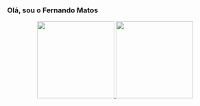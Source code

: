 
### Olá, sou o Fernando Matos

<div align="center">
  <a href="https://github.com/matosmp">
  <img height="180em" src="https://github-readme-stats.vercel.app/api?username=matosmp&show_icons=true&theme=dracula&include_all_commits=true&count_private=true"/>
  <img height="180em" src="https://github-readme-stats.vercel.app/api/top-langs/?username=matosmp&layout=compact&langs_count=7&theme=dracula"/>
</div>
